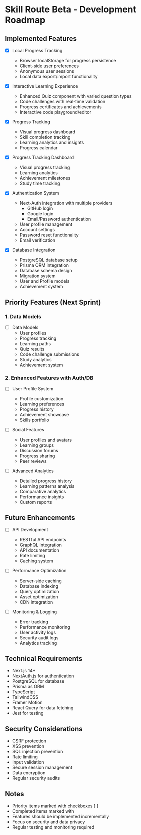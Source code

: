 # Skill Route Beta - Development Roadmap

## Implemented Features

- [x] Local Progress Tracking

  - Browser localStorage for progress persistence
  - Client-side user preferences
  - Anonymous user sessions
  - Local data export/import functionality

- [x] Interactive Learning Experience

  - Enhanced Quiz component with varied question types
  - Code challenges with real-time validation
  - Progress certificates and achievements
  - Interactive code playground/editor

- [x] Progress Tracking

  - Visual progress dashboard
  - Skill completion tracking
  - Learning analytics and insights
  - Progress calendar

- [x] Progress Tracking Dashboard

  - Visual progress tracking
  - Learning analytics
  - Achievement milestones
  - Study time tracking

- [x] Authentication System

  - Next-Auth integration with multiple providers
    - GitHub login
    - Google login
    - Email/Password authentication
  - User profile management
  - Account settings
  - Password reset functionality
  - Email verification

- [x] Database Integration
  - PostgreSQL database setup
  - Prisma ORM integration
  - Database schema design
  - Migration system
  - User and Profile models
  - Achievement system

## Priority Features (Next Sprint)

### 1. Data Models

- [ ] Data Models
  - User profiles
  - Progress tracking
  - Learning paths
  - Quiz results
  - Code challenge submissions
  - Study analytics
  - Achievement system

### 2. Enhanced Features with Auth/DB

- [ ] User Profile System

  - Profile customization
  - Learning preferences
  - Progress history
  - Achievement showcase
  - Skills portfolio

- [ ] Social Features

  - User profiles and avatars
  - Learning groups
  - Discussion forums
  - Progress sharing
  - Peer reviews

- [ ] Advanced Analytics
  - Detailed progress history
  - Learning patterns analysis
  - Comparative analytics
  - Performance insights
  - Custom reports

## Future Enhancements

- [ ] API Development

  - RESTful API endpoints
  - GraphQL integration
  - API documentation
  - Rate limiting
  - Caching system

- [ ] Performance Optimization

  - Server-side caching
  - Database indexing
  - Query optimization
  - Asset optimization
  - CDN integration

- [ ] Monitoring & Logging
  - Error tracking
  - Performance monitoring
  - User activity logs
  - Security audit logs
  - Analytics tracking

## Technical Requirements

- Next.js 14+
- NextAuth.js for authentication
- PostgreSQL for database
- Prisma as ORM
- TypeScript
- TailwindCSS
- Framer Motion
- React Query for data fetching
- Jest for testing

## Security Considerations

- CSRF protection
- XSS prevention
- SQL injection prevention
- Rate limiting
- Input validation
- Secure session management
- Data encryption
- Regular security audits

## Notes

- Priority items marked with checkboxes [ ]
- Completed items marked with
- Features should be implemented incrementally
- Focus on security and data privacy
- Regular testing and monitoring required
